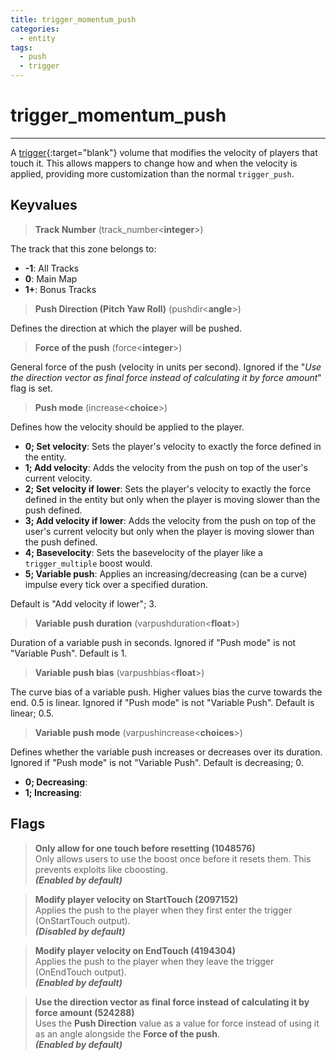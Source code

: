 ```yaml
---
title: trigger_momentum_push
categories:
  - entity
tags:
  - push
  - trigger
---
```


# trigger_momentum_push

---

A [trigger](https://developer.valvesoftware.com/wiki/Triggers){:target="blank"} volume that modifies the velocity of players that touch it.
This allows mappers to change how and when the velocity is applied, providing more customization than the normal `trigger_push`.

## Keyvalues

> **Track Number** (track_number&lt;**integer**&gt;)

The track that this zone belongs to:

- **-1**: All Tracks
- **0**: Main Map
- **1+**: Bonus Tracks

> **Push Direction (Pitch Yaw Roll)** (pushdir&lt;**angle**&gt;)

Defines the direction at which the player will be pushed.

> **Force of the push** (force&lt;**integer**&gt;)

General force of the push (velocity in units per second).
Ignored if the "_Use the direction vector as final force instead of calculating it by force amount_" flag is set.

> **Push mode** (increase&lt;**choice**&gt;)

Defines how the velocity should be applied to the player.

- **0; Set velocity**: Sets the player's velocity to exactly the force defined in the entity.
- **1; Add velocity**: Adds the velocity from the push on top of the user's current velocity.
- **2; Set velocity if lower**: Sets the player's velocity to exactly the force defined in the entity but only when the player is moving slower than the push defined.
- **3; Add velocity if lower**: Adds the velocity from the push on top of the user's current velocity but only when the player is moving slower than the push defined.
- **4; Basevelocity**: Sets the basevelocity of the player like a `trigger_multiple` boost would.
- **5; Variable push**: Applies an increasing/decreasing (can be a curve) impulse every tick over a specified duration.

Default is "Add velocity if lower"; 3.

> **Variable push duration** (varpushduration&lt;**float**&gt;)

Duration of a variable push in seconds. Ignored if "Push mode" is not "Variable Push".
Default is 1.

> **Variable push bias** (varpushbias&lt;**float**&gt;)

The curve bias of a variable push.
Higher values bias the curve towards the end.
0.5 is linear.
Ignored if "Push mode" is not "Variable Push".
Default is linear; 0.5.

> **Variable push mode** (varpushincrease&lt;**choices**&gt;)

Defines whether the variable push increases or decreases over its duration.
Ignored if "Push mode" is not "Variable Push".
Default is decreasing; 0.

- **0; Decreasing**:
- **1; Increasing**:

## Flags

> **Only allow for one touch before resetting (1048576)**  
> Only allows users to use the boost once before it resets them. This prevents exploits like cboosting.  
> **_(Enabled by default)_**

> **Modify player velocity on StartTouch (2097152)**  
> Applies the push to the player when they first enter the trigger (OnStartTouch output).  
> **_(Disabled by default)_**

> **Modify player velocity on EndTouch (4194304)**  
> Applies the push to the player when they leave the trigger (OnEndTouch output).  
> **_(Enabled by default)_**

> **Use the direction vector as final force instead of calculating it by force amount (524288)**  
> Uses the **Push Direction** value as a value for force instead of using it as an angle alongside the **Force of the push**.  
> **_(Enabled by default)_**

